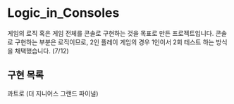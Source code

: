 # Logic_in_Consoles
게임의 로직 혹은 게임 전체를 콘솔로 구현하는 것을 목표로 만든 프로젝트입니다.
콘솔로 구현하는 부분은 로직이므로, 2인 플레이 게임의 경우 1인이서 2회 테스트 하는 방식을 채택했습니다. (7/12)

## 구현 목록
콰트로 (더 지니어스 그랜드 파이널)
